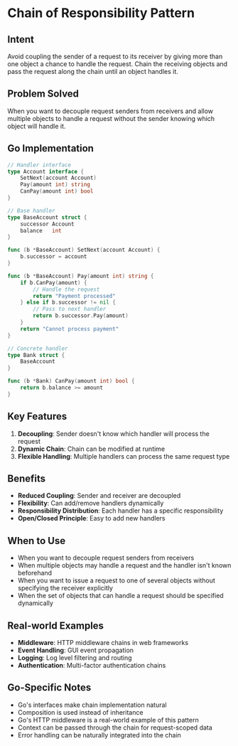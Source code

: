 # Chain of Responsibility Pattern

## Intent
Avoid coupling the sender of a request to its receiver by giving more than one object a chance to handle the request. Chain the receiving objects and pass the request along the chain until an object handles it.

## Problem Solved
When you want to decouple request senders from receivers and allow multiple objects to handle a request without the sender knowing which object will handle it.

## Go Implementation

```go
// Handler interface
type Account interface {
    SetNext(account Account)
    Pay(amount int) string
    CanPay(amount int) bool
}

// Base handler
type BaseAccount struct {
    successor Account
    balance   int
}

func (b *BaseAccount) SetNext(account Account) {
    b.successor = account
}

func (b *BaseAccount) Pay(amount int) string {
    if b.CanPay(amount) {
        // Handle the request
        return "Payment processed"
    } else if b.successor != nil {
        // Pass to next handler
        return b.successor.Pay(amount)
    }
    return "Cannot process payment"
}

// Concrete handler
type Bank struct {
    BaseAccount
}

func (b *Bank) CanPay(amount int) bool {
    return b.balance >= amount
}
```

## Key Features

1. **Decoupling**: Sender doesn't know which handler will process the request
2. **Dynamic Chain**: Chain can be modified at runtime
3. **Flexible Handling**: Multiple handlers can process the same request type

## Benefits

- **Reduced Coupling**: Sender and receiver are decoupled
- **Flexibility**: Can add/remove handlers dynamically
- **Responsibility Distribution**: Each handler has a specific responsibility
- **Open/Closed Principle**: Easy to add new handlers

## When to Use

- When you want to decouple request senders from receivers
- When multiple objects may handle a request and the handler isn't known beforehand
- When you want to issue a request to one of several objects without specifying the receiver explicitly
- When the set of objects that can handle a request should be specified dynamically

## Real-world Examples

- **Middleware**: HTTP middleware chains in web frameworks
- **Event Handling**: GUI event propagation
- **Logging**: Log level filtering and routing
- **Authentication**: Multi-factor authentication chains

## Go-Specific Notes

- Go's interfaces make chain implementation natural
- Composition is used instead of inheritance
- Go's HTTP middleware is a real-world example of this pattern
- Context can be passed through the chain for request-scoped data
- Error handling can be naturally integrated into the chain
